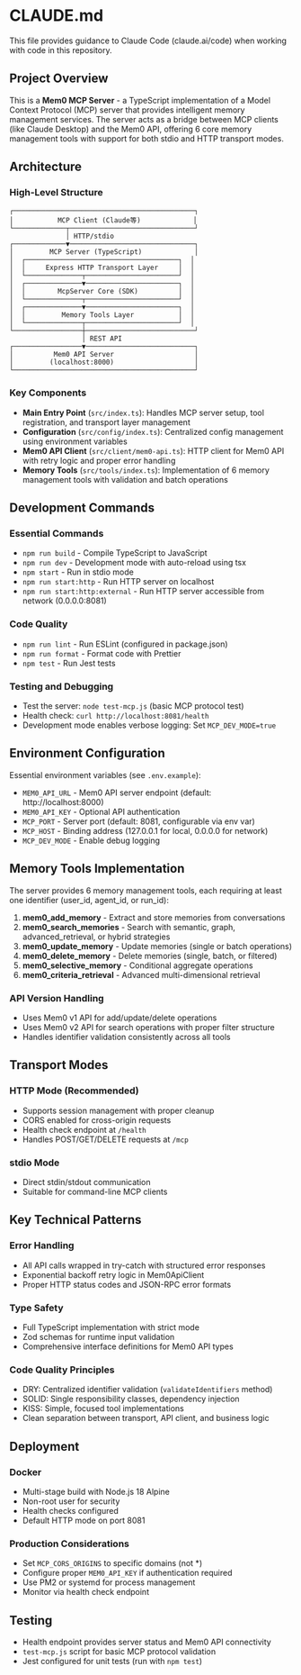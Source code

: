 # CLAUDE.md

This file provides guidance to Claude Code (claude.ai/code) when working with code in this repository.

## Project Overview

This is a **Mem0 MCP Server** - a TypeScript implementation of a Model Context Protocol (MCP) server that provides intelligent memory management services. The server acts as a bridge between MCP clients (like Claude Desktop) and the Mem0 API, offering 6 core memory management tools with support for both stdio and HTTP transport modes.

## Architecture

### High-Level Structure
```
┌─────────────────────────────────────────────┐
│           MCP Client (Claude等)             │
└─────────────┬───────────────────────────────┘
              │ HTTP/stdio
┌─────────────▼───────────────────────────────┐
│         MCP Server (TypeScript)             │
│  ┌──────────────────────────────────────┐  │
│  │     Express HTTP Transport Layer     │  │
│  └──────────────┬───────────────────────┘  │
│  ┌──────────────▼───────────────────────┐  │
│  │        McpServer Core (SDK)          │  │
│  └──────────────┬───────────────────────┘  │
│  ┌──────────────▼───────────────────────┐  │
│  │         Memory Tools Layer           │  │
│  └──────────────┬───────────────────────┘  │
└─────────────────┼───────────────────────────┘
                  │ REST API
┌─────────────────▼───────────────────────────┐
│          Mem0 API Server                    │
│         (localhost:8000)                    │
└─────────────────────────────────────────────┘
```

### Key Components
- **Main Entry Point** (`src/index.ts`): Handles MCP server setup, tool registration, and transport layer management
- **Configuration** (`src/config/index.ts`): Centralized config management using environment variables
- **Mem0 API Client** (`src/client/mem0-api.ts`): HTTP client for Mem0 API with retry logic and proper error handling
- **Memory Tools** (`src/tools/index.ts`): Implementation of 6 memory management tools with validation and batch operations

## Development Commands

### Essential Commands
- `npm run build` - Compile TypeScript to JavaScript
- `npm run dev` - Development mode with auto-reload using tsx
- `npm start` - Run in stdio mode
- `npm run start:http` - Run HTTP server on localhost
- `npm run start:http:external` - Run HTTP server accessible from network (0.0.0.0:8081)

### Code Quality
- `npm run lint` - Run ESLint (configured in package.json)
- `npm run format` - Format code with Prettier
- `npm test` - Run Jest tests

### Testing and Debugging
- Test the server: `node test-mcp.js` (basic MCP protocol test)
- Health check: `curl http://localhost:8081/health`
- Development mode enables verbose logging: Set `MCP_DEV_MODE=true`

## Environment Configuration

Essential environment variables (see `.env.example`):
- `MEM0_API_URL` - Mem0 API server endpoint (default: http://localhost:8000)
- `MEM0_API_KEY` - Optional API authentication
- `MCP_PORT` - Server port (default: 8081, configurable via env var)
- `MCP_HOST` - Binding address (127.0.0.1 for local, 0.0.0.0 for network)
- `MCP_DEV_MODE` - Enable debug logging

## Memory Tools Implementation

The server provides 6 memory management tools, each requiring at least one identifier (user_id, agent_id, or run_id):

1. **mem0_add_memory** - Extract and store memories from conversations
2. **mem0_search_memories** - Search with semantic, graph, advanced_retrieval, or hybrid strategies  
3. **mem0_update_memory** - Update memories (single or batch operations)
4. **mem0_delete_memory** - Delete memories (single, batch, or filtered)
5. **mem0_selective_memory** - Conditional aggregate operations
6. **mem0_criteria_retrieval** - Advanced multi-dimensional retrieval

### API Version Handling
- Uses Mem0 v1 API for add/update/delete operations
- Uses Mem0 v2 API for search operations with proper filter structure
- Handles identifier validation consistently across all tools

## Transport Modes

### HTTP Mode (Recommended)
- Supports session management with proper cleanup
- CORS enabled for cross-origin requests  
- Health check endpoint at `/health`
- Handles POST/GET/DELETE requests at `/mcp`

### stdio Mode
- Direct stdin/stdout communication
- Suitable for command-line MCP clients

## Key Technical Patterns

### Error Handling
- All API calls wrapped in try-catch with structured error responses
- Exponential backoff retry logic in Mem0ApiClient
- Proper HTTP status codes and JSON-RPC error formats

### Type Safety
- Full TypeScript implementation with strict mode
- Zod schemas for runtime input validation
- Comprehensive interface definitions for Mem0 API types

### Code Quality Principles
- DRY: Centralized identifier validation (`validateIdentifiers` method)
- SOLID: Single responsibility classes, dependency injection
- KISS: Simple, focused tool implementations
- Clean separation between transport, API client, and business logic

## Deployment

### Docker
- Multi-stage build with Node.js 18 Alpine
- Non-root user for security
- Health checks configured
- Default HTTP mode on port 8081

### Production Considerations
- Set `MCP_CORS_ORIGINS` to specific domains (not *)
- Configure proper `MEM0_API_KEY` if authentication required
- Use PM2 or systemd for process management
- Monitor via health check endpoint

## Testing

- Health endpoint provides server status and Mem0 API connectivity
- `test-mcp.js` script for basic MCP protocol validation
- Jest configured for unit tests (run with `npm test`)